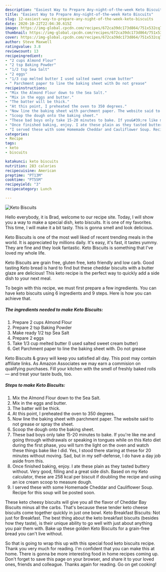 ```yaml
---
description: "Easiest Way to Prepare Any-night-of-the-week Keto Biscuits"
title: "Easiest Way to Prepare Any-night-of-the-week Keto Biscuits"
slug: 12-easiest-way-to-prepare-any-night-of-the-week-keto-biscuits
date: 2020-10-22T22:04:30.615Z
image: https://img-global.cpcdn.com/recipes/672ca39dc173d864/751x532cq70/keto-biscuits-recipe-main-photo.jpg
thumbnail: https://img-global.cpcdn.com/recipes/672ca39dc173d864/751x532cq70/keto-biscuits-recipe-main-photo.jpg
cover: https://img-global.cpcdn.com/recipes/672ca39dc173d864/751x532cq70/keto-biscuits-recipe-main-photo.jpg
author: Steve Maxwell
ratingvalue: 3.8
reviewcount: 13
recipeingredient:
- "2 cups Almond Flour"
- "2 tsp Baking Powder"
- "1/2 tsp Sea Salt"
- "2 eggs"
- "1/3 cup melted butter I used salted sweet cream butter"
- " Parchment paper to line the baking sheet with Do not grease"
recipeinstructions:
- "Mix the Almond Flour down to the Sea Salt."
- "Mix in the eggs and butter."
- "The batter will be thick."
- "At this point, I preheated the oven to 350 degrees."
- "Now line the baking sheet with parchment paper. The website said to not grease or spray the sheet."
- "Scoop the dough onto the baking sheet."
- "These bad boys only take 15-20 minutes to bake. If you&#39;re like me and going through withdrawals or speaking in tongues while on this Keto diet during the first phase, you will turn the light on the oven and watch these things bake like I did. Yes, I stood there staring at these for 20 minutes without moving. Sad, but in my self-defense, I do have a day job aside from this."
- "Once finished baking, enjoy. I ate these plain as they tasted buttery without. Very good, filling and a great side dish. Based on my Keto calculator, these are 258 kcal per biscuit if doubling the recipe and using an ice cream scoop to measure dough."
- "I served these with some Homemade Cheddar and Cauliflower Soup. Recipe for this soup will be posted soon."
categories:
- Recipe
tags:
- keto
- biscuits

katakunci: keto biscuits 
nutrition: 283 calories
recipecuisine: American
preptime: "PT13M"
cooktime: "PT55M"
recipeyield: "3"
recipecategory: Lunch

---
```



![Keto Biscuits](https://img-global.cpcdn.com/recipes/672ca39dc173d864/751x532cq70/keto-biscuits-recipe-main-photo.jpg)

Hello everybody, it is Brad, welcome to our recipe site. Today, I will show you a way to make a special dish, keto biscuits. It is one of my favorites. This time, I will make it a bit tasty. This is gonna smell and look delicious.

Keto Biscuits is one of the most well liked of recent trending meals in the world. It is appreciated by millions daily. It's easy, it's fast, it tastes yummy. They are fine and they look fantastic. Keto Biscuits is something that I've loved my whole life.

Keto Biscuits are grain free, gluten free, keto friendly and low carb. Good tasting Keto bread is hard to find but these cheddar biscuits with a butter glaze are delicious! This keto recipe is the perfect way to quickly add a side dish to your next meal.


To begin with this recipe, we must first prepare a few ingredients. You can have keto biscuits using 6 ingredients and 9 steps. Here is how you can achieve that.

<!--inarticleads1-->

##### The ingredients needed to make Keto Biscuits:

1. Prepare 2 cups Almond Flour
1. Prepare 2 tsp Baking Powder
1. Make ready 1/2 tsp Sea Salt
1. Prepare 2 eggs
1. Take 1/3 cup melted butter (I used salted sweet cream butter)
1. Get  Parchment paper to line the baking sheet with. Do not grease


Keto Biscuits &amp; gravy will keep you satisfied all day. This post may contain affiliate links. As Amazon Associates we may earn a commision on qualifying purchases. Fill your kitchen with the smell of freshly baked rolls — and treat your taste buds, too. 

<!--inarticleads2-->

##### Steps to make Keto Biscuits:

1. Mix the Almond Flour down to the Sea Salt.
1. Mix in the eggs and butter.
1. The batter will be thick.
1. At this point, I preheated the oven to 350 degrees.
1. Now line the baking sheet with parchment paper. The website said to not grease or spray the sheet.
1. Scoop the dough onto the baking sheet.
1. These bad boys only take 15-20 minutes to bake. If you&#39;re like me and going through withdrawals or speaking in tongues while on this Keto diet during the first phase, you will turn the light on the oven and watch these things bake like I did. Yes, I stood there staring at these for 20 minutes without moving. Sad, but in my self-defense, I do have a day job aside from this.
1. Once finished baking, enjoy. I ate these plain as they tasted buttery without. Very good, filling and a great side dish. Based on my Keto calculator, these are 258 kcal per biscuit if doubling the recipe and using an ice cream scoop to measure dough.
1. I served these with some Homemade Cheddar and Cauliflower Soup. Recipe for this soup will be posted soon.


These keto cheesy biscuits will give you all the flavor of Cheddar Bay Biscuits minus all the carbs. That&#39;s because these tender keto cheese biscuits come together quickly in just one bowl. Keto Breakfast Biscuits: Not just for Breakfast. The best thing about the keto breakfast biscuits (besides how they taste), is their unique ability to go well with just about anything you pair them with. Bake up these golden Keto Biscuits for a grain-free bread you can&#39;t live without. 

So that is going to wrap this up with this special food keto biscuits recipe. Thank you very much for reading. I'm confident that you can make this at home. There is gonna be more interesting food in home recipes coming up. Don't forget to save this page on your browser, and share it to your loved ones, friends and colleague. Thanks again for reading. Go on get cooking!
